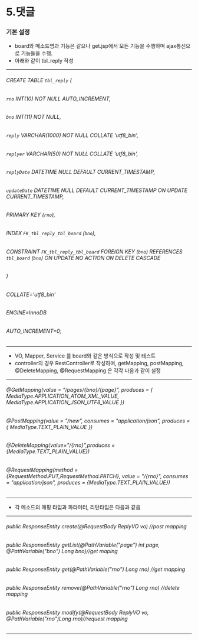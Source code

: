 # 5.댓글

### 기본 설정

- board와 메소드명과 기능은 같으나 get.jsp에서 모든 기능을 수행하며 ajax통신으로 기능들을 수행.
- 아래와 같이 tbl_reply 작성
************************************************
###### CREATE TABLE `tbl_reply` (
######	`rno` INT(10) NOT NULL AUTO_INCREMENT,
######	`bno` INT(11) NOT NULL,
######	`reply` VARCHAR(1000) NOT NULL COLLATE 'utf8_bin',
######	`replyer` VARCHAR(50) NOT NULL COLLATE 'utf8_bin',
######	`replyDate` DATETIME NULL DEFAULT CURRENT_TIMESTAMP,
######	`updateDate` DATETIME NULL DEFAULT CURRENT_TIMESTAMP ON UPDATE CURRENT_TIMESTAMP,
######	PRIMARY KEY (`rno`),
######	INDEX `FK_tbl_reply_tbl_board` (`bno`),
######	CONSTRAINT `FK_tbl_reply_tbl_board` FOREIGN KEY (`bno`) REFERENCES `tbl_board` (`bno`) ON UPDATE NO ACTION ON DELETE CASCADE
###### )
###### COLLATE='utf8_bin'
###### ENGINE=InnoDB
###### AUTO_INCREMENT=0;
************************************************
- VO, Mapper, Service 를 board와 같은 방식으로 작성 및 테스트
- controller의 경우 RestController로 작성하며, getMapping, postMapping, @DeleteMapping, @RequestMapping 은 각각 다음과 같이 설정
***********************************************
###### @GetMapping(value = "/pages/{bno}/{page}", produces = { MediaType.APPLICATION_ATOM_XML_VALUE, MediaType.APPLICATION_JSON_UTF8_VALUE })
###### @PostMapping(value = "/new", consumes = "application/json", produces = { MediaType.TEXT_PLAIN_VALUE })
###### @DeleteMapping(value="/{rno}",produces = {MediaType.TEXT_PLAIN_VALUE})
###### 	@RequestMapping(method = {RequestMethod.PUT,RequestMethod.PATCH}, value = "/{rno}", consumes = "application/json", produces = {MediaType.TEXT_PLAIN_VALUE})
***********************************************
- 각 메소드의 매핑 타입과 파라미터, 리턴타입은 다음과 같음
***************************************************
###### public ResponseEntity<String> create(@RequestBody ReplyVO vo) //post mapping
###### public ResponseEntity<ReplyPageDTO> getList(@PathVariable("page") int page, @PathVariable("bno") Long bno)//get maping
###### public ResponseEntity<ReplyVO> get(@PathVariable("rno") Long rno) //get mapping
###### public ResponseEntity<String> remove(@PathVariable("rno") Long rno) //delete mapping
###### public ResponseEntity<String> modify(@RequestBody ReplyVO vo, @PathVariable("rno")Long rno)//request mapping
***************************************************
